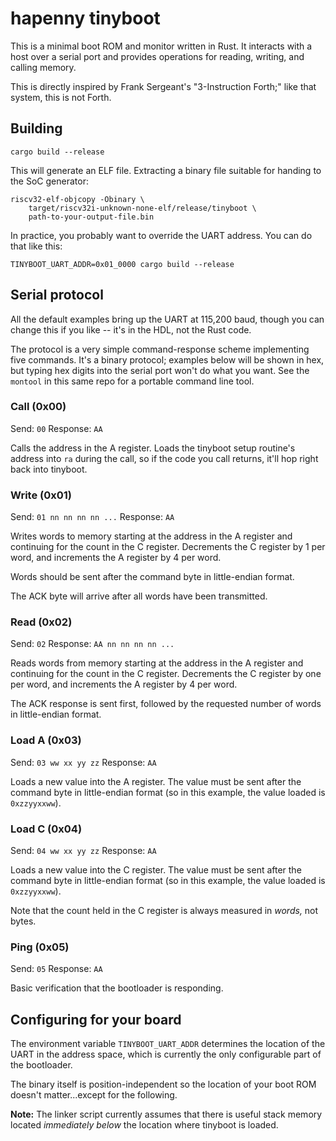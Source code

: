 # hapenny tinyboot

This is a minimal boot ROM and monitor written in Rust. It interacts with a host
over a serial port and provides operations for reading, writing, and calling
memory.

This is directly inspired by Frank Sergeant's "3-Instruction Forth;" like that
system, this is not Forth.

## Building

`cargo build --release`

This will generate an ELF file. Extracting a binary file suitable for handing to
the SoC generator:

```
riscv32-elf-objcopy -Obinary \
    target/riscv32i-unknown-none-elf/release/tinyboot \
    path-to-your-output-file.bin
```

In practice, you probably want to override the UART address. You can do that
like this:

```
TINYBOOT_UART_ADDR=0x01_0000 cargo build --release
```

## Serial protocol

All the default examples bring up the UART at 115,200 baud, though you can
change this if you like -- it's in the HDL, not the Rust code.

The protocol is a very simple command-response scheme implementing five
commands. It's a binary protocol; examples below will be shown in hex, but
typing hex digits into the serial port won't do what you want. See the `montool`
in this same repo for a portable command line tool.

### Call (0x00)

Send: `00`
Response: `AA`

Calls the address in the A register. Loads the tinyboot setup routine's address
into `ra` during the call, so if the code you call returns, it'll hop right back
into tinyboot.

### Write (0x01)

Send: `01 nn nn nn nn ...`
Response: `AA`

Writes words to memory starting at the address in the A register and continuing
for the count in the C register. Decrements the C register by 1 per word, and
increments the A register by 4 per word.

Words should be sent after the command byte in little-endian format.

The ACK byte will arrive after all words have been transmitted.

### Read (0x02)

Send: `02`
Response: `AA nn nn nn nn ...`

Reads words from memory starting at the address in the A register and continuing
for the count in the C register. Decrements the C register by one per word, and
increments the A register by 4 per word.

The ACK response is sent first, followed by the requested number of words in
little-endian format.

### Load A (0x03)

Send: `03 ww xx yy zz`
Response: `AA`

Loads a new value into the A register. The value must be sent after the command
byte in little-endian format (so in this example, the value loaded is
`0xzzyyxxww`).

### Load C (0x04)

Send: `04 ww xx yy zz`
Response: `AA`

Loads a new value into the C register. The value must be sent after the command
byte in little-endian format (so in this example, the value loaded is
`0xzzyyxxww`).

Note that the count held in the C register is always measured in _words,_ not
bytes.

### Ping (0x05)

Send: `05`
Response: `AA`

Basic verification that the bootloader is responding.

## Configuring for your board

The environment variable `TINYBOOT_UART_ADDR` determines the location of the
UART in the address space, which is currently the only configurable part of the
bootloader.

The binary itself is position-independent so the location of your boot ROM
doesn't matter...except for the following.

**Note:** The linker script currently assumes that there is useful stack memory
located _immediately below_ the location where tinyboot is loaded.
